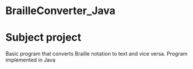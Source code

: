 # BrailleConverter_Java
# Subject project
Basic program that converts Braille notation to text and vice versa.
Program implemented in Java
